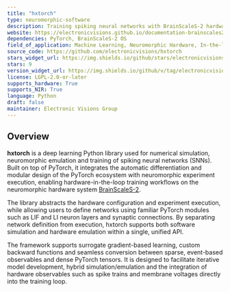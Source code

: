 ```yaml
---
title: "hxtorch"
type: neuromorphic-software
description: Training spiking neural networks with BrainScaleS-2 hardware-in-the-loop support based on PyTorch.
website: https://electronicvisions.github.io/documentation-brainscales2/latest/
dependencies: PyTorch, BrainScaleS-2 OS
field_of_application: Machine Learning, Neuromorphic Hardware, In-the-loop Training
source_code: https://github.com/electronicvisions/hxtorch
stars_widget_url: https://img.shields.io/github/stars/electronicvisions/hxtorch
stars: 9
version_widget_url: https://img.shields.io/github/v/tag/electronicvisions/releases-ebrains
license: LGPL-2.0-or-later
supports_hardware: True
supports_NIR: True
language: Python
draft: false
maintainer: Electronic Visions Group
---
```


## Overview

**hxtorch** is a deep learning Python library used for numerical simulation, neuromorphic emulation and training of spiking neural networks (SNNs). Built on top of PyTorch, it integrates the automatic differentiation and modular design of the PyTorch ecosystem with neuromorphic experiment execution, enabling hardware-in-the-loop training workflows on the neuromorphic hardware system [BrainScaleS-2](https://open-neuromorphic.org/neuromorphic-computing/hardware/brainscales-2-universitat-heidelberg/).

The library abstracts the hardware configuration and experiment execution, while allowing users to define networks using familiar PyTorch modules such as LIF and LI neuron layers and synaptic connections. By separating network definition from execution, hxtorch supports both software simulation and hardware emulation within a single, unified API.

The framework supports surrogate gradient-based learning, custom backward functions and seamless conversion between sparse, event-based observables and dense PyTorch tensors. It is designed to facilitate iterative model development, hybrid simulation/emulation and the integration of hardware observables such as spike trains and membrane voltages directly into the training loop.

